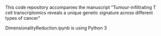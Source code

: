 This code repository accompanies the manuscript
"Tumour-infiltrating T cell transcriptomics reveals a unique genetic signature across different types of cancer"

DimensionalityReduction.ipynb is using Python 3
